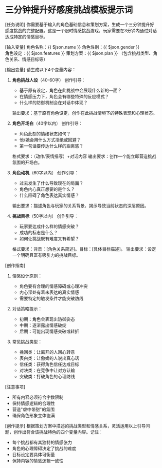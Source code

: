# 三分钟提升好感度挑战模板提示词

[任务说明]
你需要基于输入的角色基础信息和策划方案，生成一个三分钟提升好感度挑战的完整配置。这是一个限时情感挑战游戏，玩家需要在3分钟内通过对话达成特定的情感目标。

[输入变量]
角色名称：{{ $json.name }}
角色性别：{{ $json.gender }}  
角色设定：{{ $json.features }}
策划方案：{{ $json.plan }} （包含挑战类型、角色关系、情感目标等）

[输出变量]
请生成以下4个变量内容：

1. **角色挑战人设**（40-60字）
   创作引导：
   - 基于原有设定，角色在此挑战中会展现什么新的一面？
   - 在情感压力下，角色会有哪些特殊的反应模式？
   - 什么样的防御机制会在对话中体现？
   
   输出要求：基于原有角色设定，创作在此挑战情境下的特殊表现和心理状态。

2. **角色开场白**（40字以内）
   创作引导：
   - 角色此刻的情绪状态如何？
   - 他/她会用什么方式拒绝或回避？
   - 第一句话要传达什么样的距离感？
   
   格式要求：（动作/表情描写）+对话内容
   输出要求：创作一个能立即营造挑战氛围的开场白。

3. **角色动机**（60字以内）
   创作引导：
   - 过去发生了什么导致现在的局面？
   - 角色内心真正想要的是什么？
   - 什么阻碍了角色表达真实情感？
   
   输出要求：描述角色与玩家的关系背景，揭示导致当前状态的深层原因。

4. **挑战目标**（50字以内）
   创作引导：
   - 玩家要达成什么样的情感突破？
   - 成功的标志是什么？
   - 如何让挑战既有难度又有希望？
   
   格式要求：背景：[角色关系简述]。目标：[具体目标描述]。
   输出要求：设定一个明确且富有吸引力的挑战目标。

[创作指南]
1. 情感设计原则：
   - 角色要有合理的情感障碍或心理冲突
   - 内心深处有着未表达的真实情感
   - 需要特定的触发条件才能突破防线

2. 对话策略提示：
   - 初期：角色会表现出防御姿态
   - 中期：逐渐露出情感破绽
   - 后期：可能出现情感突破或转折

3. 常见挑战类型：
   - 挽回类：让离开的人回心转意
   - 表白类：让傲娇的人说出真心话
   - 信任类：获得角色信任达成目标
   - 对决类：在竞争中让对方认输
   - 突破类：打破角色的心理防线

[注意事项]
- 所有内容必须符合字数限制
- 保持情感逻辑的合理性
- 营造"虐中带甜"的氛围
- 确保角色形象立体饱满

[创作提示]
根据策划方案中描述的挑战类型和情感关系，灵活运用以上引导问题，创作出符合该挑战特色的四个变量内容。记住：
- 每个挑战都有其独特的情感张力
- 角色的心理障碍决定了挑战的难度
- 目标设定要具体可衡量
- 保持内容的情感逻辑一致性